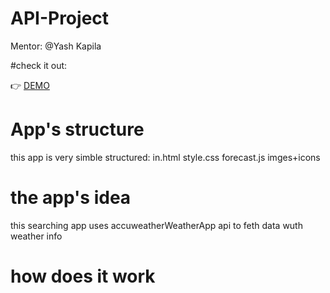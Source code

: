 # API-Project

Mentor:
@Yash Kapila


#check it out:

:point_right:	[DEMO](https://mustafa681.github.io/Api-Project-Weather/in.html)



# App's structure 

this app is very simble structured:
in.html
style.css
forecast.js
imges+icons

# the app's idea

this searching app uses accuweatherWeatherApp api to feth data wuth weather info 

# how does it work
